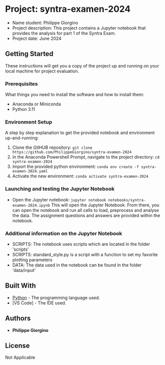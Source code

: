 # Project: syntra-examen-2024
- Name student: Philippe Giorgino
- Project description: This project contains a Jupyter notebook that provides the analysis for part 1 of the Syntra Exam.
- Project date: June 2024

## Getting Started

These instructions will get you a copy of the project up and running on your local machine for project evaluation.

### Prerequisites

What things you need to install the software and how to install them:

- Anaconda or Miniconda
- Python 3.11

### Environment Setup

A step by step explanation to get the provided notebook and environment up-and-running:

1. Clone the GitHUB repository: `git clone https://github.com/PhilippeGiorgino/syntra-examen-2024`
2. In the Anaconda Powershell Prompt, navigate to the project directory: `cd syntra-examen-2024`
3. Import the provided python environment: `conda env create -f syntra-examen-2024.yaml`
4. Activate the new environment: `conda activate syntra-examen-2024`

### Launching and testing the Jupyter Notebook
- Open the Jupyter notebook: `jupyter notebook notebooks/syntra-examen-2024.ipynb`
    This will open the Jupyter Notebook. From there, you can open the notebook and run all cells to load, preprocess and analyse the data. 
    The assignment questions and answers are provided within the notebook.

### Additional information on the Jupyter Notebook
- SCRIPTS: The notebook uses scripts which are located in the folder 'scripts'
- SCRIPTS: standard_style.py is a script with a function to set my favorite plotting parameters
- DATA: The data used in the notebook can be found in the folder 'data/input'

## Built With

* [Python](https://www.python.org/) - The programming language used.
* [VS Code] - The IDE used.

## Authors

* **Philippe Giorgino** 

## License

Not Applicable